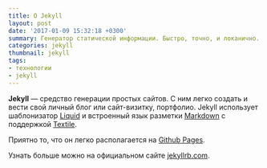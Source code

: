 ```yaml
---
title: О Jekyll
layout: post
date: '2017-01-09 15:32:18 +0300'
summary: Генератор статической информации. Быстро, точно, и локанично.
categories: jekyll
thumbnail: jekyll
tags:
- технологии
- jekyll
---
```


__Jekyll__ — средство генерации простых сайтов. С ним легко создать и 
вести свой личный блог или сайт-визитку, портфолио. Jekyll использует 
шаблонизатор [Liquid](http://docs.shopify.com/themes/liquid-basics) и 
встроенный язык разметки [Markdown](http://daringfireball.net/projects/markdown/) 
с поддержкой [Textile](http://en.wikipedia.org/wiki/Textile_(markup_language)).

Приятно то, что он легко располагается на [Github Pages](https://pages.github.com/).

Узнать больше можно на официальном сайте [jekyllrb.com](http://jekyllrb.com/).